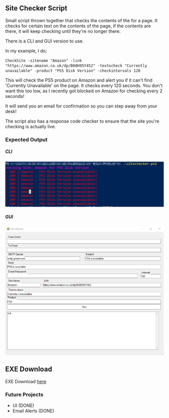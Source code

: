 ## Site Checker Script

Small script thrown together that checks the contents of the for a page. It checks for certain text on the contents of the page, if the contents are there, it will keep checking until they're no longer there.

There is a CLI and GUI version to use.

In my example, I do;

```
CheckSite -sitename "Amazon" -link "https://www.amazon.co.uk/dp/B08H95Y452" -textocheck "Currently unavailable" -product "PS5 Disk Version" -checkintervals 120
```

This will check the PS5 product on Amazon and alert you if it can't find 'Currently Unavailable' on the page. It checks every 120 seconds. You don't want this too low, as I recently got blocked on Amazon for checking every 2 seconds!

It will send you an email for confirmation so you can step away from your desk!

The script also has a response code checker to ensure that the site you're checking is actually live.

### Expected Output

##### CLI

![example](./assets/1.png)

##### GUI

![example2](./assets/2.png)

## EXE Download

EXE Download [here](https://github.com/KieranJamess/KJ-Repo/blob/master/PS5Alert/sitecheckergui.exe)

### Future Projects

- UI (DONE)
- Email Alerts (DONE)
